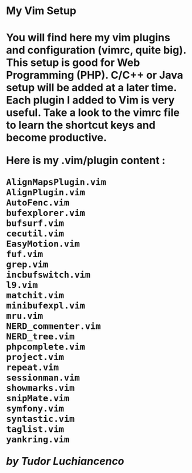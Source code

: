 <h1>My Vim Setup<h1>

You will find here my vim plugins and configuration (vimrc, quite big).<br>
This setup is good for <b>Web Programming (PHP)</b>. C/C++ or Java setup will be added at a later time. <br/>
Each plugin I added to Vim is very useful. Take a look to the vimrc file to learn the shortcut keys and become productive.

  Here is my <b>.vim/plugin</b> content :

    AlignMapsPlugin.vim
    AlignPlugin.vim
    AutoFenc.vim
    bufexplorer.vim
    bufsurf.vim
    cecutil.vim
    EasyMotion.vim
    fuf.vim
    grep.vim
    incbufswitch.vim
    l9.vim
    matchit.vim
    minibufexpl.vim
    mru.vim
    NERD_commenter.vim
    NERD_tree.vim
    phpcomplete.vim
    project.vim
    repeat.vim
    sessionman.vim
    showmarks.vim
    snipMate.vim
    symfony.vim
    syntastic.vim
    taglist.vim
    yankring.vim

  <i>by Tudor Luchiancenco</i>
